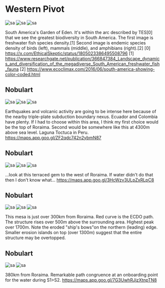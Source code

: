 # Western Pivot

![sa](img/garden-of-eden.jpg "sa")
![sa](img/garden-of-eden2.jpg "sa")
![sa](img/garden-of-eden3.jpg "sa")

South America's Garden of Eden. It's within the arc described by TES[0] that we see the greatest biodiversity in South America. The first image is freshwater fish species density.[1] Second image is endemic species density of birds (left), mammals (middle), and amphibians (right).[2]
[0] https://x.com/EthicalSkeptic/status/1805023386495508796
[1] https://www.researchgate.net/publication/366847384_Landscape_dynamics_and_diversification_of_the_megadiverse_South_American_freshwater_fish_fauna
[2] https://www.ecoclimax.com/2016/06/south-america-showing-color-coded.html

## Nobulart

![sa](img/west-pivot-earthquake.jpg "sa")
![sa](img/western-pivot.jpg "sa")
![sa](img/western-pivot2.jpg "sa")

Earthquakes and volcanic activity are going to be intense here because of the nearby triple-plate subduction boundary nexus. Ecuador and Colombia have plenty. If I had to choose within this area, I think my first choice would be the top of Roraima. Second would be somewhere like this at 4300m above sea level. Laguna Toctuca in Peru.
https://maps.app.goo.gl/ZF2qdc742n2ybmN87

## Nobulart

![sa](img/roraima-terrace.jpg "sa")
![sa](img/roraima-terrace2.jpg "sa")
![sa](img/roraima-terrace3.jpg "sa")

...look at this terraced gem to the west of Roraima. If water didn't do that then I don't know what...
https://maps.app.goo.gl/3HcWzv3ULpZxRLpC8

## Nobulart

![sa](img/roraima-mesa.jpg "sa")
![sa](img/roraima-mesa2.jpg "sa")
![sa](img/roraima-mesa3.jpg "sa")

This mesa is just over 300km from Roraima. Red curve is the ECDO path. The structure rises over 500m above the surrounding area. Highest peak over 1700m. Note the eroded "ship's bows"on the northern (leading) edge. Smaller erosion islands on top (over 1300m) suggest that the entire structure may be overtopped.

## Nobulart

![sa](img/roraima-380.jpg "sa")
![sa](img/roraima-380-2.jpg "sa")

380km from Roraima. Remarkable path congruence at an onboarding point for the water during S1>S2.
https://maps.app.goo.gl/7G3UwhRJjzXtnpTN8